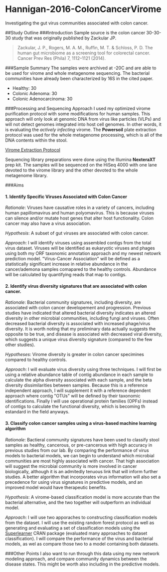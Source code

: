 # Hannigan-2016-ColonCancerVirome
Investigating the gut virus communities associated with colon cancer.

##Study Outline
###Introduction
Sample source is the colon cancer 30-30-30 study that was originally published by Zackular JP.

> Zackular, J. P., Rogers, M. A. M., Ruffin, M. T. & Schloss, P. D. The human gut microbiome as a screening tool for colorectal cancer. Cancer Prev Res (Phila) 7, 1112–1121 (2014).

###Sample Summary
The samples were archived at -20C and are able to be used for virome and whole metagenome sequencing. The bacterial communities have already been characterized by 16S in the cited paper.

* Healthy: 30
* Colonic Adenoma: 30
* Colonic Adenocarcinoma: 30

###Processing and Sequencing Approach
I used my optimized virome purification protocol with some modifications for human samples. This approach will only look at genomic DNA from virus like particles (VLPs) and will not detect genomes integrated into host cell genomes. In other words, it is evaluating the *actively infecting* virome. The **Powersoil** plate extraction protocol was used for the whole metagenome processing, which is all of the DNA contents within the stool.

[Virome Extraction Protocol](https://github.com/Microbiology/HanniganNotebook/blob/master/notebook/protocols/protocols/ColonCancerFecalViromePurification.md)

Sequencing library preparations were done using the Illumina **NexteraXT** prep kit. The samples will be sequenced on the HiSeq 4000 with one lane devoted to the virome library and the other devoted to the whole metagenome library.

###Aims
#### 1. Identify Specific Viruses Associated with Colon Cancer
*Rationale*: Viruses have causative roles in a variety of cancers, including human papillomavirus and human polyomavirus. This is because viruses can silence and/or mutate host genes that alter host functionality. Colon cancer may also have a virus association.

*Hypothesis*: A subset of gut viruses are associated with colon cancer.

*Approach*: I will identify viruses using assembled contigs from the total virus dataset. Viruses will be identified as eukaryotic viruses and phages using both my ORF taxonomic annotation approach and my newest netowrk prediction model. "Virus-Cancer Association" will be defined as a statistically significant increase in relative abundance in the cancer/ademona samples comapared to the healthy controls. Abundance will be calculated by quantifying reads that map to contigs.

#### 2. Identify virus diversity signatures that are associated with colon cancer.

*Rationale*: Bacterial community signatures, including diversity, are associated with colon cancer developement and progression. Previous studies have indicated that altered bacterial diversity indicates an altered diversity in other microbial communities, including fungi and viruses. Often decreased bacterial diversity is associated with increased phage/virus diversity. It is worth noting that my preliminary data actually suggests the opposite to be true, and disease is associated with decreased viral diversity, which suggests a unique virus diversity signature (compared to the few other studies).

*Hypotheses*: Virome diversity is greater in colon cancer specimines compared to healthy controls.

*Approach*: I will evaluate virus diversity using three techniques. I will first be using a relative abundance table of contig abundance in each sample to calculate the alpha diversity associated with each sample, and the beta diversity dissimilarities between samples. Because this is a reference independent approach, I will supplement it with a reference dependent approach where contig "OTUs" will be defined by their taxonomic identifications. Finally I will use operational protein families (OPFs) instead of contigs to calculate the functional diversity, which is becoming th estandard in the field anyways.

#### 3. Classify colon cancer samples using a virus-based machine learning algorithm

*Rationale*: Bactieral community signatures have been used to classify stool samples as healthy, cancerous, or pre-cancerous with high accuracy in previous studies from our lab. By comparing the performance of virus models to bacterial models, we can begin to understand which microbial communities are most highly associated with cancer. That high association will suggest the microbial community is more involved in cancer biologically, although it is an admitedly tenuous link that will inform further studies. A better algorithm that incorporates virus information will also set a precedence for using virus signatures in predictive models, and an improved model would have therapeutic benefits.

*Hypothesis*: A virome-based classification model is more accurate than the bacterial alternative, and the two together will outperform an individual model.

*Approach*: I will use two apporaches to constructing classification models from the dataset. I will use the existing random forest protocol as well as generating and evaluating a set of classification models using the [Superlearner](https://cran.r-project.org/web/packages/SuperLearner/vignettes/SuperLearnerPresent.pdf) CRAN package (evaluated many approaches to dataset classification). I will compare the performance of the virus and bacterial models, as wel as compare those two to a model containing both datasets.

###Other Points
I also want to run through this data using my new network modeling approach, and compare community dynamics between the disease states. This might be worth also including in the predictive models.
